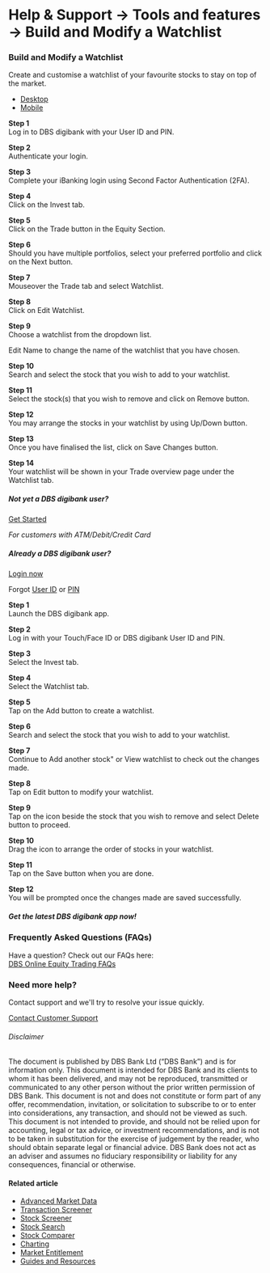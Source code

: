 # Help & Support -> Tools and features -> Build and Modify a Watchlist

### Build and Modify a Watchlist

Create and customise a watchlist of your favourite stocks to stay on top of the market.

  * [Desktop](https://www.dbs.com.sg/personal/support/wealth-oet-watchlist.html#desktop-tab)
  * [Mobile](https://www.dbs.com.sg/personal/support/wealth-oet-watchlist.html#mobile-tab)



**Step 1**  
Log in to DBS digibank with your User ID and PIN. 

**Step 2**  
Authenticate your login. 

**Step 3**  
Complete your iBanking login using Second Factor Authentication (2FA). 

**Step 4**  
Click on the Invest tab. 

**Step 5**  
Click on the Trade button in the Equity Section. 

**Step 6**  
Should you have multiple portfolios, select your preferred portfolio and click on the Next button. 

**Step 7**  
Mouseover the Trade tab and select Watchlist. 

**Step 8**  
Click on Edit Watchlist. 

**Step 9**  
Choose a watchlist from the dropdown list.  
  
Edit Name to change the name of the watchlist that you have chosen. 

**Step 10**  
Search and select the stock that you wish to add to your watchlist. 

**Step 11**  
Select the stock(s) that you wish to remove and click on Remove button. 

**Step 12**  
You may arrange the stocks in your watchlist by using Up/Down button. 

**Step 13**  
Once you have finalised the list, click on Save Changes button. 

**Step 14**  
Your watchlist will be shown in your Trade overview page under the Watchlist tab. 

##### Not yet a DBS digibank user?

[Get Started](https://internet-banking.dbs.com.sg/ibAPL/Welcome)

_For customers with ATM/Debit/Credit Card_

##### Already a DBS digibank user?

[Login now](https://internet-banking.dbs.com.sg/IB/Welcome)

Forgot [User ID](https://www.dbs.com.sg/personal/ibanking/ibapl/ib-printuid.html) or [PIN](https://www.dbs.com.sg/personal/ibanking/ibapl/ib-resetpin.html)

**Step 1**  
Launch the DBS digibank app. 

**Step 2**  
Log in with your Touch/Face ID or DBS digibank User ID and PIN. 

**Step 3**  
Select the Invest tab. 

**Step 4**  
Select the Watchlist tab. 

**Step 5**  
Tap on the Add button to create a watchlist. 

**Step 6**  
Search and select the stock that you wish to add to your watchlist. 

**Step 7**  
Continue to Add another stock" or View watchlist to check out the changes made. 

**Step 8**  
Tap on Edit button to modify your watchlist. 

**Step 9**  
Tap on the icon beside the stock that you wish to remove and select Delete button to proceed. 

**Step 10**  
Drag the icon to arrange the order of stocks in your watchlist. 

**Step 11**  
Tap on the Save button when you are done. 

**Step 12**  
You will be prompted once the changes made are saved successfully. 

##### Get the latest DBS digibank app now!

[](https://apps.apple.com/sg/app/dbs-iwealth-sg/id1179928963) [](https://play.google.com/store/apps/details?id=com.dbs.sg.iwealth) [](https://appgallery.huawei.com/#/app/C101888665)

### Frequently Asked Questions (FAQs)

Have a question? Check out our FAQs here:  
[DBS Online Equity Trading FAQs](https://www.dbs.com.sg/personal/support/wealth-oet-dbs-online-equity-trading-faq.html)  


### Need more help?

Contact support and we'll try to resolve your issue quickly.

[Contact Customer Support](https://www.dbs.com.sg/personal/contact-us.page)

###### Disclaimer

The document is published by DBS Bank Ltd (“DBS Bank”) and is for information only. This document is intended for DBS Bank and its clients to whom it has been delivered, and may not be reproduced, transmitted or communicated to any other person without the prior written permission of DBS Bank. This document is not and does not constitute or form part of any offer, recommendation, invitation, or solicitation to subscribe to or to enter into considerations, any transaction, and should not be viewed as such. This document is not intended to provide, and should not be relied upon for accounting, legal or tax advice, or investment recommendations, and is not to be taken in substitution for the exercise of judgement by the reader, who should obtain separate legal or financial advice. DBS Bank does not act as an adviser and assumes no fiduciary responsibility or liability for any consequences, financial or otherwise. 

#### Related article

  * [Advanced Market Data](https://www.dbs.com.sg/personal/support/wealth-oet-advanced-market-data.html)
  * [Transaction Screener](https://www.dbs.com.sg/personal/support/wealth-oet-transaction-screener.html)
  * [Stock Screener](https://www.dbs.com.sg/personal/support/wealth-oet-stock-screener.html)
  * [Stock Search](https://www.dbs.com.sg/personal/support/wealth-oet-stock-search.html)
  * [Stock Comparer](https://www.dbs.com.sg/personal/support/wealth-oet-stock-comparer.html)
  * [Charting](https://www.dbs.com.sg/personal/support/wealth-oet-charting.html)
  * [Market Entitlement](https://www.dbs.com.sg/personal/support/wealth-oet-market-entitlement.html)
  * [Guides and Resources](https://www.dbs.com.sg/personal/support/wealth-oet-guides-resources.html)


